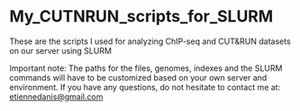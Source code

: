 # My_CUTNRUN_scripts_for_SLURM
These are the scripts I used for analyzing ChIP-seq and CUT&amp;RUN datasets on our server using SLURM

Important note:
The paths for the files, genomes, indexes and the SLURM commands will have to be customized based on your own server and environment.
If you have any questions, do not hesitate to contact me at:
etiennedanis@gmail.com
